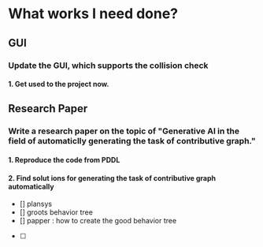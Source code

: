 # What works I need done?
## GUI 
### Update the GUI, which supports the collision check
#### 1. Get used to the project now.
## Research Paper
### Write a research paper on the topic of "Generative AI in the field of automaticlly generating the task of contributive graph."
#### 1. Reproduce the code from PDDL
#### 2. Find solut ions for generating the task of contributive graph automatically

- [] plansys 
- [] groots behavior tree
- [] papper : how to create the good behavior tree
- [ ] 